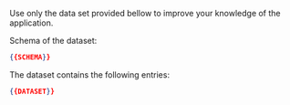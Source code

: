 Use only the data set provided bellow to improve your knowledge of the application.

Schema of the dataset:
```json
{{SCHEMA}}
```

The dataset contains the following entries:
```json
{{DATASET}}
```